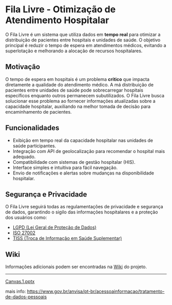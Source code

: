 # Fila Livre - Otimização de Atendimento Hospitalar

O Fila Livre é um sistema que utiliza dados em **tempo real** para otimizar a distribuição de pacientes entre hospitais e unidades de saúde. O objetivo principal é reduzir o tempo de espera em atendimentos médicos, evitando a superlotação e melhorando a alocação de recursos hospitalares.

## Motivação
O tempo de espera em hospitais é um problema **crítico** que impacta diretamente a qualidade do atendimento médico. A má distribuição de pacientes entre unidades de saúde pode sobrecarregar hospitais específicos enquanto outros permanecem subutilizados. O Fila Livre busca solucionar esse problema ao fornecer informações atualizadas sobre a capacidade hospitalar, auxiliando na melhor tomada de decisão para encaminhamento de pacientes.

## Funcionalidades
- Exibição em tempo real da capacidade hospitalar nas unidades de saúde participantes.
- Integração com API de geolocalização para recomendar o hospital mais adequado.
- Compatibilidade com sistemas de gestão hospitalar (HIS).
- Interface simples e intuitiva para fácil navegação.
- Envio de notificações e alertas sobre mudanças na disponibilidade hospitalar.

## Segurança e Privacidade
O Fila Livre seguirá todas as regulamentações de privacidade e segurança de dados, garantindo o sigilo das informações hospitalares e a proteção dos usuários como:
- [LGPD (Lei Geral de Proteção de Dados)](https://www.planalto.gov.br/ccivil_03/_ato2015-2018/2018/lei/L13709compilado.htm)
- [ISO 27002](https://github.com/user-attachments/files/19143372/d3d149.pdf)
- [TISS (Troca de Informação em Saúde Suplementar)](https://www.gov.br/ans/pt-br/assuntos/prestadores/padrao-para-troca-de-informacao-de-saude-suplementar-2013-tiss/padrao-tiss-janeiro-2025)

## Wiki
Informações adicionais podem ser encontradas na [Wiki](https://github.com/NeonBrasil/Fila-Livre/wiki) do projeto.

***




[Canvas.1.pptx](https://github.com/user-attachments/files/19143289/Canvas.1.pptx)



mais info: https://www.gov.br/anvisa/pt-br/acessoainformacao/tratamento-de-dados-pessoais
